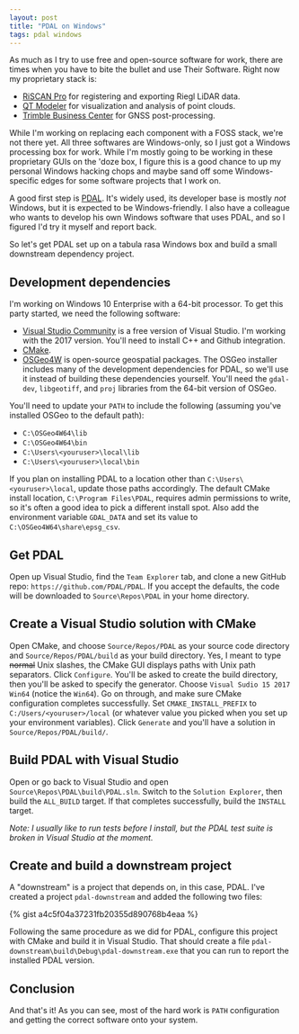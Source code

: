 ```yaml
---
layout: post
title: "PDAL on Windows"
tags: pdal windows
---
```


As much as I try to use free and open-source software for work, there are times when you have to bite the bullet and use Their Software.
Right now my proprietary stack is:

- [RiSCAN Pro](http://www.riegl.com/index.php?id=221) for registering and exporting Riegl LiDAR data.
- [QT Modeler](http://appliedimagery.com/) for visualization and analysis of point clouds.
- [Trimble Business Center](http://www.trimble.com/survey/trimble-business-center.aspx) for GNSS post-processing.

While I'm working on replacing each component with a FOSS stack, we're not there yet.
All three softwares are Windows-only, so I just got a Windows processing box for work.
While I'm mostly going to be working in these proprietary GUIs on the 'doze box, I figure this is a good chance to up my personal Windows hacking chops and maybe sand off some Windows-specific edges for some software projects that I work on.

A good first step is [PDAL](https://www.pdal.io/).
It's widely used, its developer base is mostly *not* Windows, but it is expected to be Windows-friendly.
I also have a colleague who wants to develop his own Windows software that uses PDAL, and so I figured I'd try it myself and report back.

So let's get PDAL set up on a tabula rasa Windows box and build a small downstream dependency project.

## Development dependencies

I'm working on Windows 10 Enterprise with a 64-bit processor.
To get this party started, we need the following software:

- [Visual Studio Community](https://www.visualstudio.com/free-developer-offers/) is a free version of Visual Studio.
  I'm working with the 2017 version.
  You'll need to install C++ and Github integration.
- [CMake](https://cmake.org/).
- [OSGeo4W](https://trac.osgeo.org/osgeo4w/) is open-source geospatial packages.
  The OSGeo installer includes many of the development dependencies for PDAL, so we'll use it instead of building these dependencies yourself.
  You'll need the `gdal-dev`, `libgeotiff`, and `proj` libraries from the 64-bit version of OSGeo.

You'll need to update your `PATH` to include the following (assuming you've installed OSGeo to the default path):

- `C:\OSGeo4W64\lib`
- `C:\OSGeo4W64\bin`
- `C:\Users\<youruser>\local\lib`
- `C:\Users\<youruser>\local\bin`

If you plan on installing PDAL to a location other than `C:\Users\<youruser>\local`, update those paths accordingly.
The default CMake install location, `C:\Program Files\PDAL`, requires admin permissions to write, so it's often a good idea to pick a different install spot.
Also add the environment variable `GDAL_DATA` and set its value to `C:\OSGeo4W64\share\epsg_csv`.

## Get PDAL

Open up Visual Studio, find the `Team Explorer` tab, and clone a new GitHub repo: `https://github.com/PDAL/PDAL`.
If you accept the defaults, the code will be downloaded to `Source\Repos\PDAL` in your home directory.

## Create a Visual Studio solution with CMake

Open CMake, and choose `Source/Repos/PDAL` as your source code directory and `Source/Repos/PDAL/build` as your build directory.
Yes, I meant to type <s>normal</s> Unix slashes, the CMake GUI displays paths with Unix path separators.
Click `Configure`.
You'll be asked to create the build directory, then you'll be asked to specify the generator.
Choose `Visual Sudio 15 2017 Win64` (notice the `Win64`).
Go on through, and make sure CMake configuration completes successfully.
Set `CMAKE_INSTALL_PREFIX` to `C:/Users/<youruser>/local` (or whatever value you picked when you set up your environment variables).
Click `Generate` and you'll have a solution in `Source/Repos/PDAL/build/`.

## Build PDAL with Visual Studio

Open or go back to Visual Studio and open `Source\Repos\PDAL\build\PDAL.sln`.
Switch to the `Solution Explorer`, then build the `ALL_BUILD` target.
If that completes successfully, build the `INSTALL` target.

*Note: I usually like to run tests before I install, but the PDAL test suite is broken in Visual Studio at the moment.*

## Create and build a downstream project

A "downstream" is a project that depends on, in this case, PDAL.
I've created a project `pdal-downstream` and added the following two files:

{% gist a4c5f04a37231fb20355d890768b4eaa %}

Following the same procedure as we did for PDAL, configure this project with CMake and build it in Visual Studio.
That should create a file `pdal-downstream\build\Debug\pdal-downstream.exe` that you can run to report the installed PDAL version.

## Conclusion

And that's it!
As you can see, most of the hard work is `PATH` configuration and getting the correct software onto your system.
